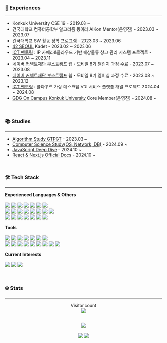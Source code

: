 

<h3> 🐧 Experiences </h3>

---

* Konkuk University CSE 19 - 2019.03 ~
* 건국대학교 컴퓨터공학부 알고리즘 동아리 AlKon Mentor(운영진) - 2023.03 ~ 2023.07
* 건국대학교 SW 활동 장학 프로그램 - 2023.03 ~ 2023.06
* [42 SEOUL](https://42seoul.kr/seoul42/main/view) Kadet - 2023.02 ~ 2023.06
* [ICT 멘토링](https://www.hanium.or.kr/portal/index.do) : IP 카메라&클라우드 기반 해상물류 창고 관리 시스템 프로젝트 - 2023.04 ~ 2023.11
* [네이버 커넥트재단 부스트캠프](https://boostcamp.connect.or.kr/) 웹・모바일 8기 챌린지 과정 수료 - 2023.07 ~ 2023.08
* [네이버 커넥트재단 부스트캠프](https://boostcamp.connect.or.kr/) 웹・모바일 8기 멤버십 과정 수료 - 2023.08 ~ 2023.12
* [ICT 멘토링](https://www.hanium.or.kr/portal/index.do) : 클라우드 가상 데스크탑 VDI 서비스 플랫폼 개발 프로젝트 2024.04 ~ 2024.08
* [GDG On Campus Konkuk University](https://gdg.community.dev/gdg-on-campus-konkuk-university-seoul-south-korea/) Core Member(운영진) - 2024.08 ~

<br />

<h3> 📚 Studies </h3>

---

* [Algorithm Study GTPGT](https://randps.kr) - 2023.03 ~
* [Computer Science Study(OS, Network, DB)](https://github.com/CS-Computer-Science-Study) - 2024.09 ~
* [JavaScript Deep Dive](https://github.com/gdsc-konkuk/24-25-study-js-deep-dive) - 2024.10 ~
* [React & Next.js Official Docs](https://github.com/gdsc-konkuk/24-25-study-react-nextjs-docs) - 2024.10 ~

<br />

<h3> 🛠️ Tech Stack </h3>

---


  <strong>Experienced Languages & Others</strong>
  <br/><br/>
  <img src="https://img.shields.io/badge/Next.js-000000?style=flat-square&logo=Next.js&logoColor=white"/></a>
  <img src="https://img.shields.io/badge/React-61DAFB?style=flat-square&logo=React&logoColor=white"/></a>
  <img src="https://img.shields.io/badge/TypeScript-3178C6?style=flat-square&logo=TypeScript&logoColor=white"/></a>
  <img src="https://img.shields.io/badge/JavaScript-ffb13b?style=flat-square&logo=JavaScript&logoColor=white"/></a>
  <img src="https://img.shields.io/badge/Node.js-339933?style=flat-square&logo=Node.js&logoColor=white"/></a>
  <img src="https://img.shields.io/badge/Express-000000?style=flat-square&logo=Express&logoColor=white"/></a>
  <img src="https://img.shields.io/badge/NestJS-E0234E?style=flat-square&logo=NestJS&logoColor=white"/></a>
  <br/>
  <img src="https://img.shields.io/badge/C++-00599C?style=flat-square&logo=C%2B%2B&logoColor=white"/></a>
  <img src="https://img.shields.io/badge/C-A8B9CC?style=flat-square&logo=C&logoColor=white"/></a>
  <img src="https://img.shields.io/badge/Python-3766AB?style=flat-square&logo=Python&logoColor=white"/></a>
  <img src="https://img.shields.io/badge/Java-007396?style=flat-square&logo=Java&logoColor=white"/></a>
  <img src="https://img.shields.io/badge/Kotlin-7F52FF?style=flat-square&logo=Kotlin&logoColor=white"/></a>
  <img src="https://img.shields.io/badge/Nginx-009639?style=flat-square&logo=Nginx&logoColor=white"/></a>
  <img src="https://img.shields.io/badge/VirtualBox-183A61?style=flat-square&logo=VirtualBox&logoColor=white"/></a>
  <img src="https://img.shields.io/badge/JQuery-0769AD?style=flat-square&logo=JQuery&logoColor=white"/></a>
  <br/>
  <img src="https://img.shields.io/badge/Amazon EC2-FF9900?style=flat-square&logo=Amazon EC2&logoColor=white"/></a>
  <img src="https://img.shields.io/badge/Amazon S3-569A31?style=flat-square&logo=Amazon EC2&logoColor=white"/></a>
  <img src="https://img.shields.io/badge/Proxmox-E57000?style=flat-square&logo=Proxmox&logoColor=white"/></a>
  <img src="https://img.shields.io/badge/MySQL-E6B91E?style=flat-square&logo=MySQL&logoColor=white"/>
  <img src="https://img.shields.io/badge/MongoDB-47A248?style=flat-square&logo=MongoDB&logoColor=white"/>
  <img src="https://img.shields.io/badge/Firebase-FFCA28?style=flat-square&logo=Firebase&logoColor=white"/>
  <img src="https://img.shields.io/badge/SQLite-003B57?style=flat-square&logo=SQLite&logoColor=white"/>
  <br/>

  <strong>Tools</strong>
  <br/><br/>
  <img src="https://img.shields.io/badge/VSCode-007ACC?style=flat-square&logo=VisualStudioCode&logoColor=white"/></a>
  <img src="https://img.shields.io/badge/Vim-019733?style=flat-square&logo=Vim&logoColor=white"/></a>
  <img src="https://img.shields.io/badge/Neovim-57A143?style=flat-square&logo=Neovim&logoColor=white"/></a>
  <img src="https://img.shields.io/badge/WebStorm-000000?style=flat-square&logo=WebStorm&logoColor=white"/></a>
  <img src="https://img.shields.io/badge/IntelliJ-000000?style=flat-square&logo=IntelliJIDEA&logoColor=white"/></a>
  <img src="https://img.shields.io/badge/AndroidStudio-3DDC84?style=flat-square&logo=AndroidStudio&logoColor=white"/></a>
  <img src="https://img.shields.io/badge/VisualSudio-5C2D91?style=flat-square&logo=VisualStudio&logoColor=white"/></a>
  <br/>
  <img src="https://img.shields.io/badge/Git-F05032?style=flat-square&logo=Git&logoColor=white">
  <img src="https://img.shields.io/badge/Github-181717?style=flat-square&logo=Github&logoColor=white">
  <img src="https://img.shields.io/badge/Postman-FF6C37?style=flat-square&logo=Postman&logoColor=white">
  <img src="https://img.shields.io/badge/Figma-F24E1E?style=flat-square&logo=Figma&logoColor=white"/></a>
  <img src="https://img.shields.io/badge/Jira-0052CC?style=flat-square&logo=jira&logoColor=white">
  <img src="https://img.shields.io/badge/Slack-4A154B?style=flat-square&logo=Slack&logoColor=white">
  <img src="https://img.shields.io/badge/Notion-000000?style=flat-square&logo=notion&logoColor=white">
  <img src="https://img.shields.io/badge/Zoom-0B5CFF?style=flat-square&logo=Zoom&logoColor=white">
  <img src="https://img.shields.io/badge/Discord-5865F2?style=flat-square&logo=Discord&logoColor=white">

  <strong>Current Interests</strong>
  <br/><br/>
  <img src="https://img.shields.io/badge/Kubernetes-326CE5?style=flat-square&logo=Kubernetes&logoColor=white">
  <img src="https://img.shields.io/badge/Docker-2496ED?style=flat-square&logo=Docker&logoColor=white">
  <img src="https://img.shields.io/badge/Jenkins-D24939?style=flat-square&logo=Jenkins&logoColor=white">

<br/>

<h3> ❄️ Stats </h3>

---

<p align="center"> 
  Visitor count<br>
  <img src="https://profile-counter.glitch.me/MinboyKim/count.svg" />
</p>
</br>
<div align="center" >
 <img src="https://github-readme-stats.vercel.app/api?username=MinboyKim&show_icons=true&theme=dark&card_width=400"/>
  </br>
  </br>
   <img src="http://mazassumnida.wtf/api/v2/generate_badge?boj=melonboy"/>
   <img src="http://mazandi.herokuapp.com/api?handle=melonboy&theme=warm"/>
</div>
